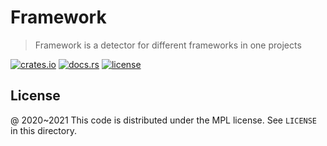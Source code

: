 # Framework

> Framework is a detector for different frameworks in one projects

[![crates.io](https://meritbadge.herokuapp.com/framework)](https://crates.io/crates/framework)
[![docs.rs](https://docs.rs/framework/badge.svg)](https://docs.rs/framework/)
[![license](https://img.shields.io/crates/l/framework)](https://github.com/inherd/framework/blob/master/LICENSE)

License
---

@ 2020~2021  This code is distributed under the MPL license. See `LICENSE` in this directory.
